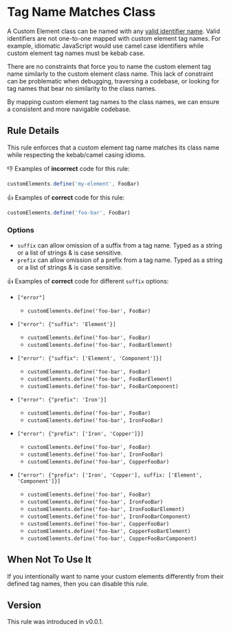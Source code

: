 # Tag Name Matches Class

A Custom Element class can be named with any [valid identifier name](https://mothereff.in/js-variables). Valid identifiers are not one-to-one mapped with custom element tag names. For example, idiomatic JavaScript would use camel case identifiers while custom element tag names must be kebab case.

There are no constraints that force you to name the custom element tag name similarly to the custom element class name. This lack of constraint can be problematic when debugging, traversing a codebase, or looking for tag names that bear no similarity to the class names.

By mapping custom element tag names to the class names, we can ensure a consistent and more navigable codebase.

## Rule Details

This rule enforces that a custom element tag name matches its class name while respecting the kebab/camel casing idioms.

👎 Examples of **incorrect** code for this rule:

```js
customElements.define('my-element', FooBar)
```

👍 Examples of **correct** code for this rule:

```js
customElements.define('foo-bar', FooBar)
```

### Options

- `suffix` can allow omission of a suffix from a tag name. Typed as a string or a list of strings & is case sensitive.
- `prefix` can allow omission of a prefix from a tag name. Typed as a string or a list of strings & is case sensitive.

👍 Examples of **correct** code for different `suffix` options:

- `["error"]`
  - `customElements.define('foo-bar', FooBar)`

- `["error": {"suffix": 'Element'}]`
  - `customElements.define('foo-bar', FooBar)`
  - `customElements.define('foo-bar', FooBarElement)`

- `["error": {"suffix": ['Element', 'Component']}]`
  - `customElements.define('foo-bar', FooBar)`
  - `customElements.define('foo-bar', FooBarElement)`
  - `customElements.define('foo-bar', FooBarComponent)`

- `["error": {"prefix": 'Iron'}]`
  - `customElements.define('foo-bar', FooBar)`
  - `customElements.define('foo-bar', IronFooBar)`

- `["error": {"prefix": ['Iron', 'Copper']}]`
  - `customElements.define('foo-bar', FooBar)`
  - `customElements.define('foo-bar', IronFooBar)`
  - `customElements.define('foo-bar', CopperFooBar)`

- `["error": {"prefix": ['Iron', 'Copper'], suffix: ['Element', 'Component']}]`
  - `customElements.define('foo-bar', FooBar)`
  - `customElements.define('foo-bar', IronFooBar)`
  - `customElements.define('foo-bar', IronFooBarElement)`
  - `customElements.define('foo-bar', IronFooBarComponent)`
  - `customElements.define('foo-bar', CopperFooBar)`
  - `customElements.define('foo-bar', CopperFooBarElement)`
  - `customElements.define('foo-bar', CopperFooBarComponent)`

## When Not To Use It

If you intentionally want to name your custom elements differently from their defined tag names, then you can disable this rule.

## Version

This rule was introduced in v0.0.1.
